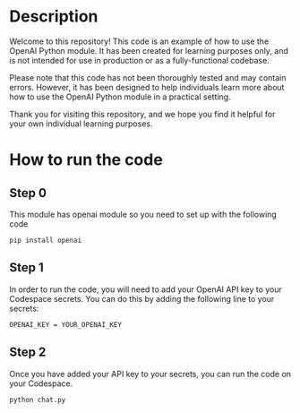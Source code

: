 # Description
Welcome to this repository! This code is an example of how to use the OpenAI Python module. It has been created for learning purposes only, and is not intended for use in production or as a fully-functional codebase.

Please note that this code has not been thoroughly tested and may contain errors. However, it has been designed to help individuals learn more about how to use the OpenAI Python module in a practical setting.

Thank you for visiting this repository, and we hope you find it helpful for your own individual learning purposes.

# How to run the code
## Step 0
This module has openai module so you need to set up with the following code

```shell
pip install openai
```

## Step 1
In order to run the code, you will need to add your OpenAI API key to your Codespace secrets. You can do this by adding the following line to your secrets:

```
OPENAI_KEY = YOUR_OPENAI_KEY
```

## Step 2
Once you have added your API key to your secrets, you can run the code on your Codespace.

```
python chat.py
```

